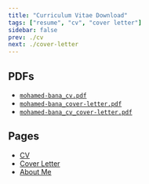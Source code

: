 ```yaml
---
title: "Curriculum Vitae Download"
tags: ["resume", "cv", "cover letter"]
sidebar: false
prev: ./cv
next: ./cover-letter
---
```


## PDFs

* [`mohamed-bana_cv.pdf`](./download/mohamed-bana_cv.pdf)
* [`mohamed-bana_cover-letter.pdf`](./download/mohamed-bana_cover-letter.pdf)
* [`mohamed-bana_cv_cover-letter.pdf`](./download/mohamed-bana_cv_cover-letter.pdf)

<!-- ## ODT (OpenDocument Text, readable by OpenOffice)

* [`mohamed-bana_cv.odt`](./download/mohamed-bana_cv.odt)
* [`mohamed-bana_cover-letter.odt`](./download/mohamed-bana_cover-letter.odt)

## OpenDocument XML

* [`mohamed-bana_cv.xml`](./download/mohamed-bana_cv.xml)
* [`mohamed-bana_cover-letter.xml`](./download/mohamed-bana_cover-letter.xml)

## MS Word docx

* [`mohamed-bana_cv.docx`](./download/mohamed-bana_cv.docx)
* [`mohamed-bana_cover-letter.docx`](./download/mohamed-bana_cover-letter.docx) -->

## Pages

* [CV](./cv)
* [Cover Letter](./cover-letter)
* [About Me](./about-me)

<!-- ---

## Old

* [`Mohamed_Bana-CV-LinkedIn.pdf`](./download/Mohamed_Bana-CV-LinkedIn.pdf)
* [`Mohamed_Bana-CV-LinkedIn_Profile.pdf`](./download/Mohamed_Bana-CV-LinkedIn_Profile.pdf)

--- -->

<!-- <router-link
    v-for="download in downloads"
    v-bind:key="post.path"
    :to="post.path"
    tag="div"><h2><a>{{ post.title }}</a></h2><div class="date">{{ format_date(post.frontmatter.date) }}</div>
</router-link> -->

<!-- <ul id="cv-download">
  <li v-for="(item, index) in downloads">
    {{ index }} - {{ item }}
  </li>
</ul>

<script>
// const LOCALE = 'en-US';
const LOCALE = 'en-GB';
const LOCALE_OPTIONS  = { weekday: 'long', year: 'numeric', month: 'long', day: 'numeric' };

export default {
    methods: {
        format_date(date) {
            return new Date(date).toLocaleDateString(LOCALE, LOCALE_OPTIONS);
        }
    },
    computed: {
        downloads() {
            console.log('this.$site=%O', this.$site);
            console.log('this.$site.pages=%O', this.$site.pages);
            return this.$site;

            // const sorted_desc = this.$site.pages.filter((page) => {
            //     console.log('page=%O', page);
            //     console.log('page.path=%O', page.path);
            //     // console.log('page.path=', page.path);
            //     return page.path.startsWith("/blog/");
            // }).filter((page) => {
            //     console.log('page.frontmatter.type=%O', frontmatter.type);
            //     return page.frontmatter.type === 'post';
            // }).sort((a,b) => {
            //     return new Date(b.frontmatter.date) - new Date(a.frontmatter.date);
            // });
            // console.log('sorted_desc=%O', sorted_desc);
            // return sorted_desc;
        }
    },
}
</script> -->
